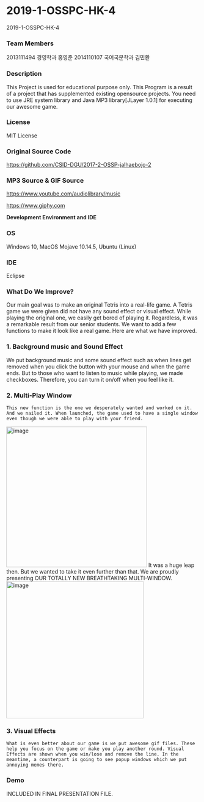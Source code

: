 # 2019-1-OSSPC-HK-4
2019-1-OSSPC-HK-4

### **Team Members**
2013111494 경영학과        홍영준
2014110107 국어국문학과    김민환


### **Description**

This Project is used for educational purpose only.
This Program is a result of a project that has supplemented existing opensource projects.
You need to use JRE system library and Java MP3 library[JLayer 1.0.1] for executing our awesome game.

### **License** 

MIT License

### **Original Source Code** 

https://github.com/CSID-DGU/2017-2-OSSP-jalhaebojo-2
 
### **MP3 Source & GIF Source** 

https://www.youtube.com/audiolibrary/music

https://www.giphy.com

**Development Environment and IDE**

### **OS** 
Windows 10, MacOS Mojave 10.14.5, Ubuntu (Linux)

### **IDE**
Eclipse

### **What Do We Improve?**

Our main goal was to make an original Tetris into a real-life game. A Tetris game we were given did not have any sound effect or visual effect. While playing the original one, we easily get bored of playing it. Regardless, it was a remarkable result from our senior students. We want to add a few functions to make it look like a real game. Here are what we have improved.

   

### **1. Background music and Sound Effect**

   We put background music and some sound effect such as when lines get removed when you click the button with your mouse and when the game ends. But to those who want to listen to music while playing, we made checkboxes. Therefore, you can turn it on/off when you feel like it.

###  **2. Multi-Play Window**

	This new function is the one we desperately wanted and worked on it. And we nailed it. When launched, the game used to have a single window even though we were able to play with your friend. 
<img width="368" alt="image" src="https://user-images.githubusercontent.com/48506842/59691012-56d4bc00-921d-11e9-85e3-c62b886c78ed.png">
It was a huge leap then. But we wanted to take it even further than that. We are proudly presenting OUR TOTALLY NEW BREATHTAKING MULTI-WINDOW.
<img width="359" alt="image" src="https://user-images.githubusercontent.com/48506842/59691028-5cca9d00-921d-11e9-84ec-f5ad5b03d9dd.png">

### **3. Visual Effects**
	What is even better about our game is we put awesome gif files. These help you focus on the game or make you play another round. Visual Effects are shown when you win/lose and remove the line. In the meantime, a counterpart is going to see popup windows which we put annoying memes there. 

### **Demo**
INCLUDED IN FINAL PRESENTATION FILE.
